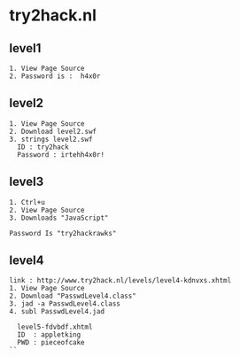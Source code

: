 # try2hack.nl

## level1
```
1. View Page Source 
2. Password is :  h4x0r
```

## level2
```
1. View Page Source
2. Download level2.swf
3. strings level2.swf
  ID : try2hack
  Password : irtehh4x0r!
```

## level3
```
1. Ctrl+u 
2. View Page Source 
3. Downloads "JavaScript"

Password Is "try2hackrawks"

```

## level4
```
link : http://www.try2hack.nl/levels/level4-kdnvxs.xhtml
1. View Page Source
2. Download "PasswdLevel4.class"
3. jad -a PasswdLevel4.class
4. subl PasswdLevel4.jad

  level5-fdvbdf.xhtml
  ID  : appletking
  PWD : pieceofcake
``